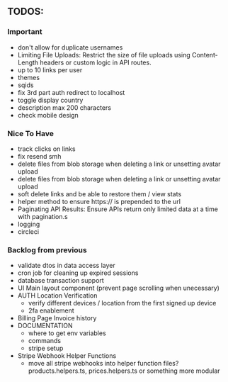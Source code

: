 ## TODOS:

### Important

- don't allow for duplicate usernames
- Limiting File Uploads: Restrict the size of file uploads using Content-Length headers or custom logic in API routes.
- up to 10 links per user
- themes
- sqids
- fix 3rd part auth redirect to localhost
- toggle display country
- description max 200 characters
- check mobile design

### Nice To Have

- track clicks on links
- fix resend smh
- delete files from blob storage when deleting a link or unsetting avatar upload
- delete files from blob storage when deleting a link or unsetting avatar upload
- soft delete links and be able to restore them / view stats
- helper method to ensure https:// is prepended to the url
- Paginating API Results: Ensure APIs return only limited data at a time with pagination.s
- logging
- circleci

### Backlog from previous

- validate dtos in data access layer
- cron job for cleaning up expired sessions
- database transaction support
- UI Main layout component (prevent page scrolling when unecessary)
- AUTH Location Verification
  - verify different devices / location from the first signed up device
  - 2fa enablement
- Billing Page Invoice history
- DOCUMENTATION
  - where to get env variables
  - commands
  - stripe setup
- Stripe Webhook Helper Functions
  - move all stripe webhooks into helper function files? products.helpers.ts, prices.helpers.ts or something more modular
